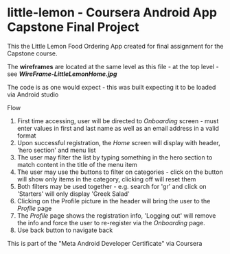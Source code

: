 # little-lemon - Coursera Android App Capstone Final Project

This the Little Lemon Food Ordering App created for final assignment for the Capstone course.

The **wireframes** are located at the same level as this file - at the top level - see **_WireFrame-LittleLemonHome.jpg_**

The code is as one would expect - this was built expecting it to be loaded via Android studio

Flow

1) First time accessing, user will be directed to _Onboarding_ screen - must enter values in first and last name as well as an email address in a valid format
2) Upon successful registration, the _Home_ screen will display with header, 'hero section' and menu list
3) The user may filter the list by typing something in the hero section to match content in the title of the menu item
4) The user may use the buttons to filter on categories - click on the button will show only items in the category, clicking off will reset them
5) Both filters may be used together - e.g. search for 'gr' and click on 'Starters' will only display 'Greek Salad'
6) Clicking on the Profile picture in the header will bring the user to the _Profile_ page
7) The _Profile_ page shows the registration info, 'Logging out' will remove the info and force the user to re-register via the _Onboarding_ page. 
8) Use back button to navigate back

This is part of the "Meta Android Developer Certificate" via Coursera
